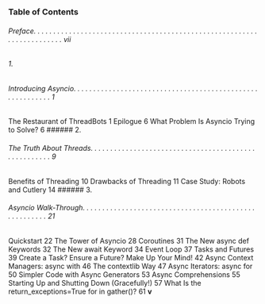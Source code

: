 ### Table of Contents
 ###### Preface. . . . . . . . . . . . . . . . . . . . . . . . . . . . . . . . . . . . . . . . . . . . . . . . . . . . . . . . . . . . . . . . . . . . . . .  vii
 ###### 1.
 ######  Introducing Asyncio. . . . . . . . . . . . . . . . . . . . . . . . . . . . . . . . . . . . . . . . . . . . . . . . . . . . . . . . . .  1
 The Restaurant of ThreadBots                                                                                         1 Epilogue                                                                                                                               6 What Problem Is Asyncio Trying to Solve?                                                                    6 ###### 2.
 ######  The Truth About Threads. . . . . . . . . . . . . . . . . . . . . . . . . . . . . . . . . . . . . . . . . . . . . . . . . . . . .  9
 Benefits of Threading                                                                                                      10 Drawbacks of Threading                                                                                                 11 Case Study: Robots and Cutlery                                                                                    14 ###### 3.
 ######  Asyncio Walk-Through. . . . . . . . . . . . . . . . . . . . . . . . . . . . . . . . . . . . . . . . . . . . . . . . . . . . . .  21
 Quickstart                                                                                                                          22 The Tower of Asyncio                                                                                                     28 Coroutines                                                                                                                        31 The New async def Keywords                                                                                     32 The New await Keyword                                                                                             34 Event Loop                                                                                                                        37 Tasks and Futures                                                                                                             39 Create a Task? Ensure a Future? Make Up Your Mind!                                          42 Async Context Managers: async with                                                                           46 The contextlib Way                                                                                                      47 Async Iterators: async for                                                                                               50 Simpler Code with Async Generators                                                                           53 Async Comprehensions                                                                                                  55 Starting Up and Shutting Down (Gracefully!)                                                             57 What Is the return_exceptions=True for in gather()?                                             61 **v**